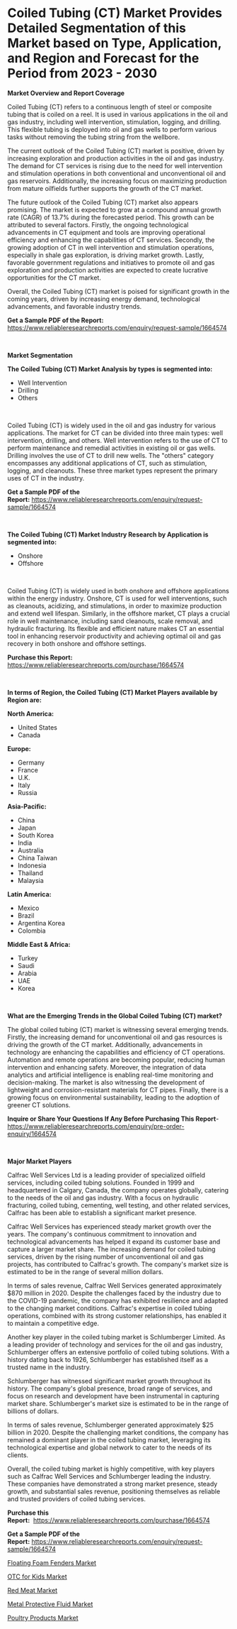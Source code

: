 <p><h1>Coiled Tubing (CT) Market Provides Detailed Segmentation of this Market based on Type, Application, and Region and Forecast for the Period from 2023 - 2030</h1></p><p><strong>Market Overview and Report Coverage</strong></p>
<p><p>Coiled Tubing (CT) refers to a continuous length of steel or composite tubing that is coiled on a reel. It is used in various applications in the oil and gas industry, including well intervention, stimulation, logging, and drilling. This flexible tubing is deployed into oil and gas wells to perform various tasks without removing the tubing string from the wellbore.</p><p>The current outlook of the Coiled Tubing (CT) market is positive, driven by increasing exploration and production activities in the oil and gas industry. The demand for CT services is rising due to the need for well intervention and stimulation operations in both conventional and unconventional oil and gas reservoirs. Additionally, the increasing focus on maximizing production from mature oilfields further supports the growth of the CT market.</p><p>The future outlook of the Coiled Tubing (CT) market also appears promising. The market is expected to grow at a compound annual growth rate (CAGR) of 13.7% during the forecasted period. This growth can be attributed to several factors. Firstly, the ongoing technological advancements in CT equipment and tools are improving operational efficiency and enhancing the capabilities of CT services. Secondly, the growing adoption of CT in well intervention and stimulation operations, especially in shale gas exploration, is driving market growth. Lastly, favorable government regulations and initiatives to promote oil and gas exploration and production activities are expected to create lucrative opportunities for the CT market.</p><p>Overall, the Coiled Tubing (CT) market is poised for significant growth in the coming years, driven by increasing energy demand, technological advancements, and favorable industry trends.</p></p>
<p><strong>Get a Sample PDF of the Report:</strong> <a href="https://www.reliableresearchreports.com/enquiry/request-sample/1664574">https://www.reliableresearchreports.com/enquiry/request-sample/1664574</a></p>
<p>&nbsp;</p>
<p><strong>Market Segmentation</strong></p>
<p><strong>The Coiled Tubing (CT) Market Analysis by types is segmented into:</strong></p>
<p><ul><li>Well Intervention</li><li>Drilling</li><li>Others</li></ul></p>
<p>&nbsp;</p>
<p><p>Coiled Tubing (CT) is widely used in the oil and gas industry for various applications. The market for CT can be divided into three main types: well intervention, drilling, and others. Well intervention refers to the use of CT to perform maintenance and remedial activities in existing oil or gas wells. Drilling involves the use of CT to drill new wells. The "others" category encompasses any additional applications of CT, such as stimulation, logging, and cleanouts. These three market types represent the primary uses of CT in the industry.</p></p>
<p><strong>Get a Sample PDF of the Report:</strong>&nbsp;<a href="https://www.reliableresearchreports.com/enquiry/request-sample/1664574">https://www.reliableresearchreports.com/enquiry/request-sample/1664574</a></p>
<p>&nbsp;</p>
<p><strong>The Coiled Tubing (CT) Market Industry Research by Application is segmented into:</strong></p>
<p><ul><li>Onshore</li><li>Offshore</li></ul></p>
<p>&nbsp;</p>
<p><p>Coiled Tubing (CT) is widely used in both onshore and offshore applications within the energy industry. Onshore, CT is used for well interventions, such as cleanouts, acidizing, and stimulations, in order to maximize production and extend well lifespan. Similarly, in the offshore market, CT plays a crucial role in well maintenance, including sand cleanouts, scale removal, and hydraulic fracturing. Its flexible and efficient nature makes CT an essential tool in enhancing reservoir productivity and achieving optimal oil and gas recovery in both onshore and offshore settings.</p></p>
<p><strong>Purchase this Report:</strong>&nbsp; <a href="https://www.reliableresearchreports.com/purchase/1664574">https://www.reliableresearchreports.com/purchase/1664574</a></p>
<p>&nbsp;</p>
<p><strong>In terms of Region, the Coiled Tubing (CT) Market Players available by Region are:</strong></p>
<p>
    <p> <strong> North America: </strong>
        <ul>
            <li>United States</li>
            <li>Canada</li>
        </ul>
        </p> 
    <p> <strong> Europe: </strong>
        <ul>
            <li>Germany</li>
            <li>France</li>
            <li>U.K.</li>
            <li>Italy</li>
            <li>Russia</li>
        </ul>
        </p> 
    <p> <strong> Asia-Pacific: </strong>
        <ul>
            <li>China</li>
            <li>Japan</li>
            <li>South Korea</li>
            <li>India</li>
            <li>Australia</li>
            <li>China Taiwan</li>
            <li>Indonesia</li>
            <li>Thailand</li>
            <li>Malaysia</li>
        </ul>
        </p> 
    <p> <strong> Latin America: </strong>
        <ul>
            <li>Mexico</li>
            <li>Brazil</li>
            <li>Argentina Korea</li>
            <li>Colombia</li>
        </ul>
        </p> 
    <p> <strong> Middle East & Africa: </strong>
        <ul>
            <li>Turkey</li>
            <li>Saudi</li>
            <li>Arabia</li>
            <li>UAE</li>
            <li>Korea</li>
        </ul>
    </p>
    </p>
<p>&nbsp;</p>
<p><strong>What are the Emerging Trends in the Global Coiled Tubing (CT) market?</strong></p>
<p><p>The global coiled tubing (CT) market is witnessing several emerging trends. Firstly, the increasing demand for unconventional oil and gas resources is driving the growth of the CT market. Additionally, advancements in technology are enhancing the capabilities and efficiency of CT operations. Automation and remote operations are becoming popular, reducing human intervention and enhancing safety. Moreover, the integration of data analytics and artificial intelligence is enabling real-time monitoring and decision-making. The market is also witnessing the development of lightweight and corrosion-resistant materials for CT pipes. Finally, there is a growing focus on environmental sustainability, leading to the adoption of greener CT solutions.</p></p>
<p><strong>Inquire or Share Your Questions If Any Before Purchasing This Report</strong>- <a href="https://www.reliableresearchreports.com/enquiry/pre-order-enquiry/1664574">https://www.reliableresearchreports.com/enquiry/pre-order-enquiry/1664574</a></p>
<p>&nbsp;</p>
<p><strong>Major Market Players</strong></p>
<p><p>Calfrac Well Services Ltd is a leading provider of specialized oilfield services, including coiled tubing solutions. Founded in 1999 and headquartered in Calgary, Canada, the company operates globally, catering to the needs of the oil and gas industry. With a focus on hydraulic fracturing, coiled tubing, cementing, well testing, and other related services, Calfrac has been able to establish a significant market presence.</p><p>Calfrac Well Services has experienced steady market growth over the years. The company's continuous commitment to innovation and technological advancements has helped it expand its customer base and capture a larger market share. The increasing demand for coiled tubing services, driven by the rising number of unconventional oil and gas projects, has contributed to Calfrac's growth. The company's market size is estimated to be in the range of several million dollars.</p><p>In terms of sales revenue, Calfrac Well Services generated approximately $870 million in 2020. Despite the challenges faced by the industry due to the COVID-19 pandemic, the company has exhibited resilience and adapted to the changing market conditions. Calfrac's expertise in coiled tubing operations, combined with its strong customer relationships, has enabled it to maintain a competitive edge.</p><p>Another key player in the coiled tubing market is Schlumberger Limited. As a leading provider of technology and services for the oil and gas industry, Schlumberger offers an extensive portfolio of coiled tubing solutions. With a history dating back to 1926, Schlumberger has established itself as a trusted name in the industry.</p><p>Schlumberger has witnessed significant market growth throughout its history. The company's global presence, broad range of services, and focus on research and development have been instrumental in capturing market share. Schlumberger's market size is estimated to be in the range of billions of dollars.</p><p>In terms of sales revenue, Schlumberger generated approximately $25 billion in 2020. Despite the challenging market conditions, the company has remained a dominant player in the coiled tubing market, leveraging its technological expertise and global network to cater to the needs of its clients.</p><p>Overall, the coiled tubing market is highly competitive, with key players such as Calfrac Well Services and Schlumberger leading the industry. These companies have demonstrated a strong market presence, steady growth, and substantial sales revenue, positioning themselves as reliable and trusted providers of coiled tubing services.</p></p>
<p><strong>Purchase this Report:</strong>&nbsp;&nbsp;<a href="https://www.reliableresearchreports.com/purchase/1664574">https://www.reliableresearchreports.com/purchase/1664574</a></p>
<p></p>
<p><strong>Get a Sample PDF of the Report:</strong>&nbsp;<a href="https://www.reliableresearchreports.com/enquiry/request-sample/1664574">https://www.reliableresearchreports.com/enquiry/request-sample/1664574</a></p>
<p><p><a href="https://github.com/castoriffic/Market-Research-Report-List-1/blob/main/floating-foam-fenders-market.md">Floating Foam Fenders Market</a></p><p><a href="https://www.linkedin.com/pulse/decoding-otc-kids-market-deep-dive-latest-trends-segmentation/">OTC for Kids Market</a></p><p><a href="https://medium.com/@donaldmendez2018/red-meat-market-size-growth-forecast-2023-2030-44a6835df6f3">Red Meat Market</a></p><p><a href="https://www.linkedin.com/pulse/metal-protective-fluid-market-share-amp-new-trends-analysis/">Metal Protective Fluid Market</a></p><p><a href="https://medium.com/@kennethjensen27/poultry-products-market-size-growth-forecast-2023-2030-6b2d9a901e39">Poultry Products Market</a></p></p>